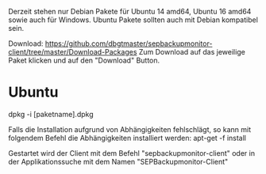 ﻿Derzeit stehen nur Debian Pakete für Ubuntu 14 amd64, Ubuntu 16 amd64 sowie auch für Windows.
Ubuntu Pakete sollten auch mit Debian kompatibel sein.

Download: https://github.com/dbgtmaster/sepbackupmonitor-client/tree/master/Download-Packages
Zum Download auf das jeweilige Paket klicken und auf den "Download" Button.


Ubuntu
===
dpkg -i [paketname].dpkg

Falls die Installation aufgrund von Abhängigkeiten fehlschlägt, so kann mit folgendem Befehl die Abhängigkeiten installiert werden:
apt-get -f install

Gestartet wird der Client mit dem Befehl "sepbackupmonitor-client" oder in der Applikationssuche mit dem Namen "SEPBackupmonitor-Client"